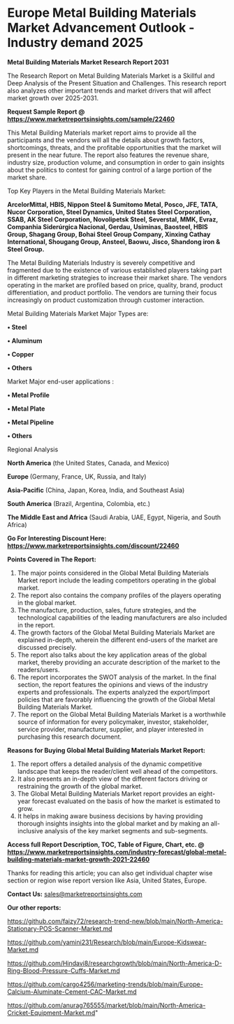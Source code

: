 # Europe Metal Building Materials Market Advancement Outlook - Industry demand 2025

<strong>Metal Building Materials Market Research Report 2031</strong>

The Research Report on Metal Building Materials Market is a Skillful and Deep Analysis of the Present Situation and Challenges. This research report also analyzes other important trends and market drivers that will affect market growth over 2025-2031.

<strong>Request Sample Report @ <a href=https://www.marketreportsinsights.com/sample/22460>https://www.marketreportsinsights.com/sample/22460</a></strong>

This Metal Building Materials market report aims to provide all the participants and the vendors will all the details about growth factors, shortcomings, threats, and the profitable opportunities that the market will present in the near future. The report also features the revenue share, industry size, production volume, and consumption in order to gain insights about the politics to contest for gaining control of a large portion of the market share.

Top Key Players in the Metal Building Materials Market:

<strong>ArcelorMittal, HBIS, Nippon Steel & Sumitomo Metal, Posco, JFE, TATA, Nucor Corporation, Steel Dynamics, United States Steel Corporation, SSAB, AK Steel Corporation, Novolipetsk Steel, Severstal, MMK, Evraz, Companhia Siderúrgica Nacional, Gerdau, Usiminas, Baosteel, HBIS Group, Shagang Group, Bohai Steel Group Company, Xinxing Cathay International, Shougang Group, Ansteel, Baowu, Jisco, Shandong iron & Steel Group.</strong>

The Metal Building Materials Industry is severely competitive and fragmented due to the existence of various established players taking part in different marketing strategies to increase their market share. The vendors operating in the market are profiled based on price, quality, brand, product differentiation, and product portfolio. The vendors are turning their focus increasingly on product customization through customer interaction.

Metal Building Materials Market Major Types are:

<strong>• Steel

• Aluminum

• Copper

• Others</strong>

Market Major end-user applications :

<strong>• Metal Profile

• Metal Plate

• Metal Pipeline

• Others</strong>

Regional Analysis

</u><strong><b>North America</b></strong> (the United States, Canada, and Mexico)

<strong><b>Europe </b></strong>(Germany, France, UK, Russia, and Italy)

<strong><b>Asia-Pacific</b></strong> (China, Japan, Korea, India, and Southeast Asia)

<strong><b>South America</b></strong> (Brazil, Argentina, Colombia, etc.)

<strong><b>The Middle East and Africa</b></strong> (Saudi Arabia, UAE, Egypt, Nigeria, and South Africa)

<strong>Go For Interesting Discount Here: <a href=https://www.marketreportsinsights.com/discount/22460>https://www.marketreportsinsights.com/discount/22460</a></strong>

<strong>Points Covered in The Report:</strong>
<ol>
  <li>The major points considered in the Global Metal Building Materials Market report include the leading competitors operating in the global market.</li>
  <li>The report also contains the company profiles of the players operating in the global market.</li>
  <li>The manufacture, production, sales, future strategies, and the technological capabilities of the leading manufacturers are also included in the report.</li>
  <li>The growth factors of the Global Metal Building Materials Market are explained in-depth, wherein the different end-users of the market are discussed precisely.</li>
  <li>The report also talks about the key application areas of the global market, thereby providing an accurate description of the market to the readers/users.</li>
  <li>The report incorporates the SWOT analysis of the market. In the final section, the report features the opinions and views of the industry experts and professionals. The experts analyzed the export/import policies that are favorably influencing the growth of the Global Metal Building Materials Market.</li>
  <li>The report on the Global Metal Building Materials Market is a worthwhile source of information for every policymaker, investor, stakeholder, service provider, manufacturer, supplier, and player interested in purchasing this research document.</li>
</ol>
<strong>Reasons for Buying Global Metal Building Materials Market Report:</strong>

<ol>
  <li>The report offers a detailed analysis of the dynamic competitive landscape that keeps the reader/client well ahead of the competitors.</li>
  <li>It also presents an in-depth view of the different factors driving or restraining the growth of the global market.</li>
  <li>The Global Metal Building Materials Market report provides an eight-year forecast evaluated on the basis of how the market is estimated to grow.</li>
  <li>It helps in making aware business decisions by having providing thorough insights insights into the global market and by making an all-inclusive analysis of the key market segments and sub-segments.</li>
</ol>
<strong>Access full Report Description, TOC, Table of Figure, Chart, etc. @ <a href=https://www.marketreportsinsights.com/industry-forecast/global-metal-building-materials-market-growth-2021-22460>https://www.marketreportsinsights.com/industry-forecast/global-metal-building-materials-market-growth-2021-22460</a></strong>


Thanks for reading this article; you can also get individual chapter wise section or region wise report version like Asia, United States, Europe.

<strong>Contact Us:</strong>
sales@marketreportsinsights.com

<strong>Our other reports:</strong>

<a href=https://github.com/faizy72/research-trend-new/blob/main/North-America-Stationary-POS-Scanner-Market.md>https://github.com/faizy72/research-trend-new/blob/main/North-America-Stationary-POS-Scanner-Market.md</a>

<a href=https://github.com/yamini231/Research/blob/main/Europe-Kidswear-Market.md>https://github.com/yamini231/Research/blob/main/Europe-Kidswear-Market.md</a>

<a href=https://github.com/Hindavi8/researchgrowth/blob/main/North-America-D-Ring-Blood-Pressure-Cuffs-Market.md>https://github.com/Hindavi8/researchgrowth/blob/main/North-America-D-Ring-Blood-Pressure-Cuffs-Market.md</a>

<a href=https://github.com/cargo4256/marketing-trends/blob/main/Europe-Calcium-Aluminate-Cement-CAC-Market.md>https://github.com/cargo4256/marketing-trends/blob/main/Europe-Calcium-Aluminate-Cement-CAC-Market.md</a>

<a href=https://github.com/anurag765555/market/blob/main/North-America-Cricket-Equipment-Market.md>https://github.com/anurag765555/market/blob/main/North-America-Cricket-Equipment-Market.md</a>"
